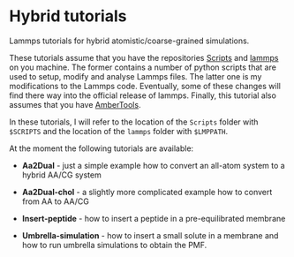# Hybrid tutorials

Lammps tutorials for hybrid atomistic/coarse-grained simulations.

These tutorials assume that you have the repositories [Scripts](https://github.com/SGenheden/Scripts) and [lammps](https://github.com/SGenheden/lammps) on you machine. The former contains a number of python scripts that are used to setup, modify and analyse Lammps files. The latter one is my modifications to the Lammps code. Eventually, some of these changes will find there way into the official release of lammps. Finally, this tutorial also assumes that you have [AmberTools](http://www.ambermd.org).

In these tutorials, I will refer to the location of the `Scripts` folder with `$SCRIPTS`
and the location of the `lammps` folder with `$LMPPATH`.

At the moment the following tutorials are available:

* **Aa2Dual** - just a simple example how to convert an all-atom system to a hybrid AA/CG system

* **Aa2Dual-chol** - a slightly more complicated example how to convert from AA to AA/CG

* **Insert-peptide** - how to insert a peptide in a pre-equilibrated membrane

* **Umbrella-simulation** - how to insert a small solute in a membrane and how to run umbrella simulations to obtain the PMF.
